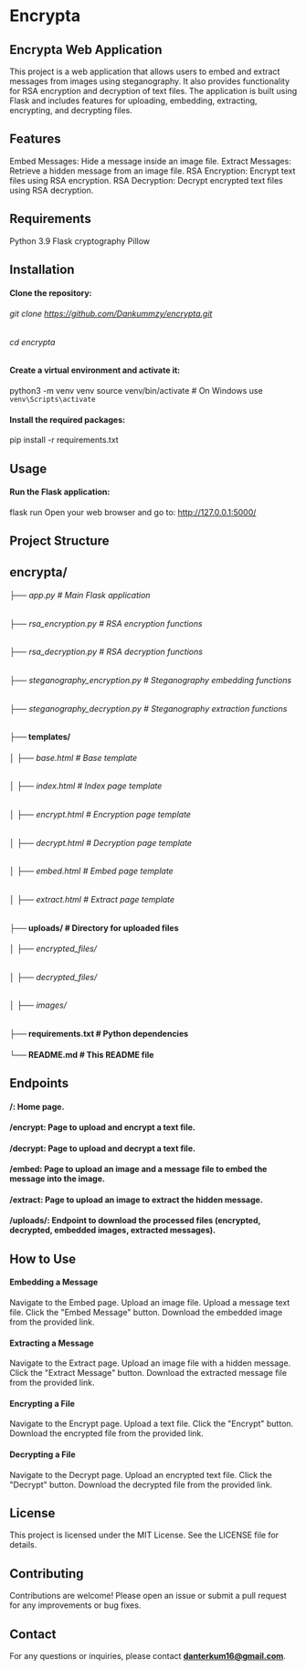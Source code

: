 # Encrypta

## Encrypta Web Application
This project is a web application that allows users to embed and extract messages from images using steganography. It also provides functionality for RSA encryption and decryption of text files. The application is built using Flask and includes features for uploading, embedding, extracting, encrypting, and decrypting files.

## Features
Embed Messages: Hide a message inside an image file.
Extract Messages: Retrieve a hidden message from an image file.
RSA Encryption: Encrypt text files using RSA encryption.
RSA Decryption: Decrypt encrypted text files using RSA decryption.
## Requirements
Python 3.9
Flask
cryptography
Pillow
## Installation
#### Clone the repository:
###### git clone https://github.com/Dankummzy/encrypta.git
###### cd encrypta
#### Create a virtual environment and activate it:
python3 -m venv venv
source venv/bin/activate  # On Windows use `venv\Scripts\activate`
#### Install the required packages:
pip install -r requirements.txt
## Usage
#### Run the Flask application:
flask run
Open your web browser and go to:
http://127.0.0.1:5000/
## Project Structure
## encrypta/
###### ├── app.py                  # Main Flask application
###### ├── rsa_encryption.py       # RSA encryption functions
###### ├── rsa_decryption.py       # RSA decryption functions
###### ├── steganography_encryption.py  # Steganography embedding functions
###### ├── steganography_decryption.py  # Steganography extraction functions
#### ├── templates/
###### │   ├── base.html           # Base template
###### │   ├── index.html          # Index page template
###### │   ├── encrypt.html        # Encryption page template
###### │   ├── decrypt.html        # Decryption page template
###### │   ├── embed.html          # Embed page template
###### │   ├── extract.html        # Extract page template
#### ├── uploads/                # Directory for uploaded files
###### │   ├── encrypted_files/
###### │   ├── decrypted_files/
###### │   ├── images/
#### ├── requirements.txt        # Python dependencies
#### └── README.md               # This README file
## Endpoints
#### /: Home page.
#### /encrypt: Page to upload and encrypt a text file.
#### /decrypt: Page to upload and decrypt a text file.
#### /embed: Page to upload an image and a message file to embed the message into the image.
#### /extract: Page to upload an image to extract the hidden message.
#### /uploads/<filename>: Endpoint to download the processed files (encrypted, decrypted, embedded images, extracted messages).
## How to Use
#### Embedding a Message
Navigate to the Embed page.
Upload an image file.
Upload a message text file.
Click the "Embed Message" button.
Download the embedded image from the provided link.
#### Extracting a Message
Navigate to the Extract page.
Upload an image file with a hidden message.
Click the "Extract Message" button.
Download the extracted message file from the provided link.
#### Encrypting a File
Navigate to the Encrypt page.
Upload a text file.
Click the "Encrypt" button.
Download the encrypted file from the provided link.
#### Decrypting a File
Navigate to the Decrypt page.
Upload an encrypted text file.
Click the "Decrypt" button.
Download the decrypted file from the provided link.
## License
This project is licensed under the MIT License. See the LICENSE file for details.
## Contributing
Contributions are welcome! Please open an issue or submit a pull request for any improvements or bug fixes.
## Contact
For any questions or inquiries, please contact **danterkum16@gmail.com**.
